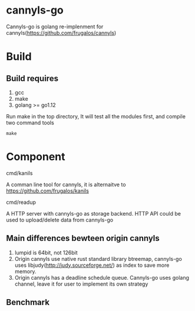 # cannyls-go

Cannyls-go is golang re-implenment for cannyls(https://github.com/frugalos/cannyls)


# Build

## Build requires

1. gcc
2. make
3. golang >= go1.12

Run make in the top directory, It will test all the modules first, and compile two
command tools

```
make
```


# Component

cmd/kanils


A comman line tool for cannyls, it is alternaitve to https://github.com/frugalos/kanils


cmd/readup

A HTTP server with cannyls-go as storage backend. HTTP API could be used to upload/delete data from cannyls-go



## Main differences bewteen origin cannyls

1. lumpid is 64bit, not 126bit
2. Origin cannyls use native rust standard library btreemap, cannyls-go uses libjudy(http://judy.sourceforge.net/) as index to 
save more memory.
3. Origin cannyls has a deadline schedule queue. Cannyls-go uses golang channel, leave it for user to implement its own strategy


## Benchmark

